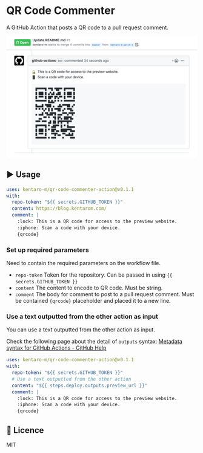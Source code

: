 # QR Code Commenter
A GitHub Action that posts a QR code to a pull request comment.

![posts a QR code to a pull request comment.](usage.png)

## :arrow_forward: Usage
```yml
uses: kentaro-m/qr-code-commenter-action@v0.1.1
with:
  repo-token: "${{ secrets.GITHUB_TOKEN }}"
  content: https://blog.kentarom.com/
  comment: |
    :lock: This is a QR code for access to the preview website.
    :iphone: Scan a code with your device.
    {qrcode}
```

### Set up required parameters
Need to contain the required parameters on the workflow file.

- `repo-token` Token for the repository. Can be passed in using `{{ secrets.GITHUB_TOKEN }}`
- `content` The content to encode to QR code. Must be string.
- `comment` The body for comment to post to a pull request comment. Must be contained `{qrcode}` placeholder and placed it to a new line.

### Use a text outputted from the other action as input
You can use a text outputted from the other action as input.

Check the following page about the detail of `outputs` syntax: [Metadata syntax for GitHub Actions - GitHub Help](https://help.github.com/en/actions/building-actions/metadata-syntax-for-github-actions#outputs)

```yml
uses: kentaro-m/qr-code-commenter-action@v0.1.1
with:
  repo-token: "${{ secrets.GITHUB_TOKEN }}"
  # Use a text outputted from the other action
  content: "${{ steps.deploy.outputs.preview_url }}"
  comment: |
    :lock: This is a QR code for access to the preview website.
    :iphone: Scan a code with your device.
    {qrcode}
```

## :memo: Licence
MIT
